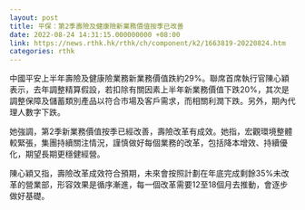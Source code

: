 ```yaml
---
layout: post
title: 平保：第2季壽險及健康險新業務價值按季已改善
date: 2022-08-24 14:31:15.000000000 +08:00
link: https://news.rthk.hk/rthk/ch/component/k2/1663819-20220824.htm
categories: rthk
---
```


中國平安上半年壽險及健康險業務新業務價值跌約29%。聯席首席執行官陳心穎表示，去年調整精算假設，若扣除有關因素上半年新業務價值下跌20%，其次是調整保障及儲蓄類別產品以符合市場及客戶需求，而相關利潤下跌。另外，期內代理人數字下跌。

她強調，第2季新業務價值按季已經改善，壽險改革有成效。她指，宏觀環境整體較緊張，集團持續關注情況，謹慎做好每個業務的改革，包括降本增效、持續優化，期望長期更穩健經營。

陳心穎又指，壽險改革成效符合預期，未來會按照計劃在年底完成剩餘35%未改革的營業部，形容效果是循序漸進，每一個改革需要12至18個月去推動，會逐步做好基礎。
